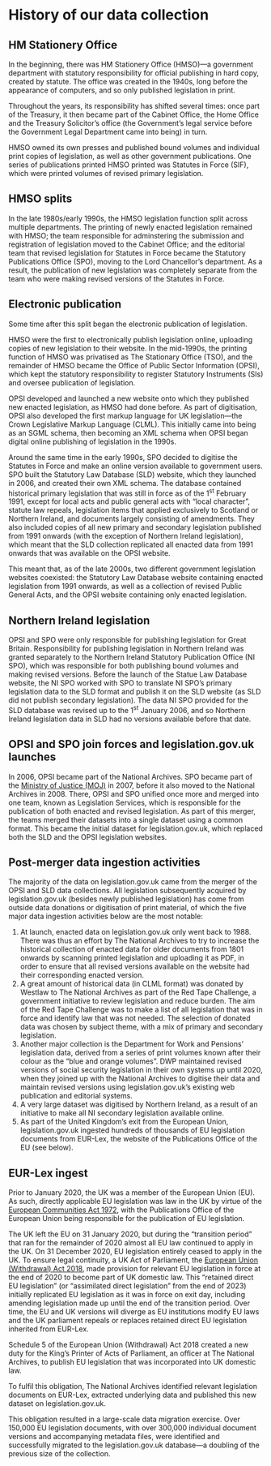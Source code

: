 # History of our data collection

## HM Stationery Office

In the beginning, there was HM Stationery Office (HMSO)—a government department with statutory responsibility for official publishing in hard copy, created by statute. The office was created in the 1940s, long before the appearance of computers, and so only published legislation in print.

Throughout the years, its responsibility has shifted several times: once part of the Treasury, it then became part of the Cabinet Office, the Home Office and the Treasury Solicitor’s office (the Government’s legal service before the Government Legal Department came into being) in turn. 

HMSO owned its own presses and published bound volumes and individual print copies of legislation, as well as other government publications. One series of publications printed HMSO printed was Statutes in Force (SIF), which were printed volumes of revised primary legislation.

## HMSO splits

In the <!--TODO which??? -->late 1980s/early 1990s, the HMSO legislation function split across multiple departments. The printing of newly enacted legislation remained with HMSO; the team responsible for adminstering the submission and registration of legislation moved to the Cabinet Office<!--TODO is this right??? -->; and the editorial team that revised legislation for Statutes in Force became the Statutory Publications Office (SPO), moving to the Lord Chancellor’s department. As a result, the publication of new legislation was completely separate from the team who were making revised versions of the Statutes in Force.

## Electronic publication

Some time after this split began the electronic publication of legislation. 

HMSO were the first to electronically publish legislation online, uploading copies of new legislation to their website. In the mid-1990s, the printing function of HMSO was privatised as The Stationary Office (TSO), and the remainder of HMSO became the Office of Public Sector Information (OPSI), which kept the statutory responsibility to register Statutory Instruments (SIs) and oversee publication of legislation. 

OPSI developed and launched a new website onto which they published new enacted legislation, as HMSO had done before. <!--TODO is this right?? chronology doesn’t make sense to me-->As part of digitisation, OPSI also developed the first markup language for UK legislation—the Crown Legislative Markup Language (CLML). This initially came into being as an SGML schema, then becoming an XML schema when OPSI began digital online publishing of legislation in the 1990s. 

Around the same time in the early 1990s, SPO decided to digitise the Statutes in Force and make an online version available to government users. SPO built the Statutory Law Database (SLD) website, which they launched in 2006, and created their own XML schema. The database contained historical primary legislation that was still in force as of the 1<sup>st</sup> February 1991, except for local acts and public general acts with “local character”, statute law repeals, legislation items that applied exclusively to Scotland or Northern Ireland, and documents largely consisting of amendments. They also included copies of all new primary and secondary legislation published from 1991 onwards (with the exception of Northern Ireland legislation), which meant that the SLD collection replicated all enacted data from 1991 onwards that was available on the OPSI website.

This meant that, as of the late 2000s, two different government legislation websites coexisted: the Statutory Law Database website containing enacted legislation from 1991 onwards, as well as a collection of revised Public General Acts, and the OPSI website containing only enacted legislation.

## Northern Ireland legislation

OPSI and SPO were only responsible for publishing legislation for Great Britain. Responsibility for publishing legislation in Northern Ireland was granted separately to the Northern Ireland Statutory Publication Office (NI SPO), which was responsible for both publishing bound volumes and making revised versions. Before the launch of the Statue Law Database website, the NI SPO worked with SPO to translate NI SPO’s primary legislation data to the SLD format and publish it on the SLD website (as SLD did not publish secondary legislation). The data NI SPO provided for the SLD database was revised up to the 1<sup>st</sup> January 2006, and so Northern Ireland legislation data in SLD had no versions available before that date.

## OPSI and SPO join forces and legislation.gov.uk launches

In 2006, OPSI became part of the National Archives. SPO became part of the [Ministry of Justice (MOJ)](https://www.gov.uk/government/organisations/ministry-of-justice) in 2007, before it also moved to the National Archives in 2008. There, OPSI and SPO unified once more and merged into one team, known as Legislation Services, which is responsible for the publication of both enacted and revised legislation. As part of this merger, the teams merged their datasets into a single dataset using a common format. This became the initial dataset for legislation.gov.uk, which replaced both the SLD and the OPSI legislation websites.

## Post-merger data ingestion activities

The majority of the data on legislation.gov.uk came from the merger of the OPSI and SLD data collections. All legislation subsequently acquired by legislation.gov.uk (besides newly published legislation) has come from outside data donations or digitisation of print material, of which the five major data ingestion activities below are the most notable:

1.  At launch, enacted data on legislation.gov.uk only went back to 1988. There was thus an effort by The National Archives to try to increase the historical collection of enacted data for older documents from 1801 onwards by scanning printed legislation and uploading it as PDF, in order to ensure that all revised versions available on the website had their corresponding enacted version. 
2.	A great amount of historical data (in CLML format) was donated by Westlaw to The National Archives as part of the Red Tape Challenge, a government initiative to review legislation and reduce burden. The aim of the Red Tape Challenge was to make a list of all legislation that was in force and identify law that was not needed. The selection of donated data was chosen by subject theme, with a mix of primary and secondary legislation. 
3.	Another major collection is the Department for Work and Pensions’ legislation data, derived from a series of print volumes known after their colour as the “blue and orange volumes”. DWP maintained revised versions of social security legislation in their own systems up until 2020, when they joined up with the National Archives to digitise their data and maintain revised versions using legislation.gov.uk’s existing web publication and editorial systems.
4.	A very large dataset was digitised by Northern Ireland, as a result of an initiative to make all NI secondary legislation available online.
5.  As part of the United Kingdom’s exit from the European Union, legislation.gov.uk ingested hundreds of thousands of EU legislation documents from EUR-Lex, the website of the Publications Office of the EU (see below).

## EUR-Lex ingest

<!--TI 15/9/2021: This is just a general introduction, without any technicalities. Are we going to write a section on the technical process to achieve this? Or directly provide your article somewhere? -->

Prior to January 2020, the UK was a member of the European Union (EU). As such, directly applicable EU legislation was law in the UK by virtue of the [European Communities Act 1972](https://www.legislation.gov.uk/id/ukpga/1972/68), with the Publications Office of the European Union being responsible for the publication of EU legislation.

The UK left the EU on 31 January 2020, but during the “transition period” that ran for the remainder of 2020 almost all EU law continued to apply in the UK. On 31 December 2020, EU legislation entirely ceased to apply in the UK. To ensure legal continuity, a UK Act of Parliament, the [European Union (Withdrawal) Act 2018](https://www.legislation.gov.uk/id/ukpga/2018/16), made provision for relevant EU legislation in force at the end of 2020 to become part of UK domestic law. This “retained direct EU legislation” (or “assimilated direct legislation” from the end of 2023) initially replicated EU legislation as it was in force on exit day, including amending legislation made up until the end of the transition period. Over time, the EU and UK versions will diverge as EU institutions modify EU laws and the UK parliament repeals or replaces retained direct EU legislation inherited from EUR-Lex.

Schedule 5 of the European Union (Withdrawal) Act 2018 created a new duty for the King’s Printer of Acts of Parliament, an officer at The National Archives, to publish EU legislation that was incorporated into UK domestic law. 

To fulfil this obligation, The National Archives identified relevant legislation documents on EUR-Lex, extracted underlying data and published this new dataset on legislation.gov.uk. 

This obligation resulted in a large-scale data migration exercise. Over 150,000 EU legislation documents, with over 300,000 individual document versions and accompanying metadata files, were identified and successfully migrated to the legislation.gov.uk database—a doubling of the previous size of the collection.
